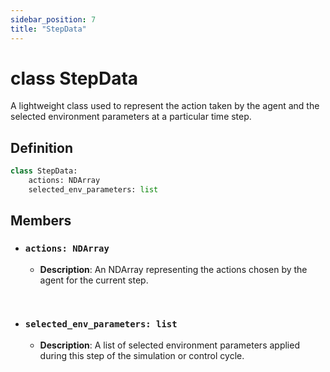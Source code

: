 ```yaml
---
sidebar_position: 7
title: "StepData"
---
```


# class StepData
A lightweight class used to represent the action taken by the agent and the selected environment parameters at a particular time step.

## Definition
```py
class StepData:
    actions: NDArray
    selected_env_parameters: list
```

## Members
- ### `actions: NDArray`
    + **Description**: An NDArray representing the actions chosen by the agent for the current step.

&nbsp;

- ### `selected_env_parameters: list`
    + **Description**: A list of selected environment parameters applied during this step of the simulation or control cycle.

&nbsp;